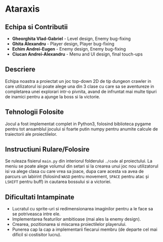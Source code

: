 # Ataraxis

## Echipa si Contributii
- **Gheorghita Vlad-Gabriel** - Level design, Enemy bug-fixing
- **Ghita Alexandru** - Player design, Player bug-fixing
- **Echim Andrei-Eugen** - Enemy design, Enemy bug-fixing
- **Ciucan Andrei-Alexandru** - Menu and UI design, final touch-ups

## Descriere
Echipa noastra a proiectat un joc top-down 2D de tip dungeon crawler in care utilizatorul isi poate alege una din 3 clase cu care sa se aventureze in completarea unei explorari intr-o pivnita, avand de infruntat mai multe tipuri de inamici pentru a ajunge la boss si la victorie.

## Tehnologii Folosite
Jocul a fost implementat complet in Python3, folosind biblioteca pygame pentru tot ansamblul jocului si foarte putin numpy pentru anumite calcule de traiectorii ale proiectilelor.

## Instructiuni Rulare/Folosire
Se ruleaza fisierul `main.py` din interiorul folderului `./code` al proiectului. La meniu se poate alege volumul din setari si la crearea unui joc nou utilizatorul isi va alege clasa cu care vrea sa joace, dupa care acesta va avea de parcurs un labirint (folosind `WASD` pentru movement, `SPACE` pentru atac și `LSHIFT` pentru buff) in cautarea bossului si a victoriei.

## Dificultati Intampinate
- Lucratul cu sprite-uri si redimensionarea imaginilor pentru a le face sa se potriveasca intre ele.
- Implementarea featurilor ambitioase (mai ales la enemy design).
- Crearea, pozitionarea si miscarea proiectilelor playerului.
- Punerea cap la cap a implementarii fiecarui membru (de departe cel mai dificil si costisitor lucru).
